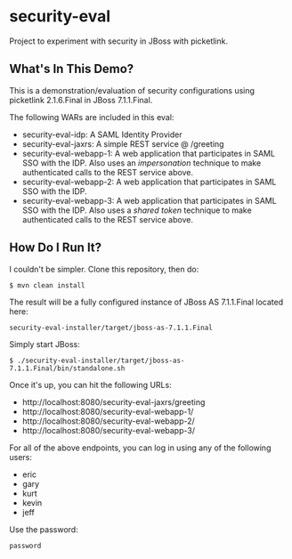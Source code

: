 security-eval
=============

Project to experiment with security in JBoss with picketlink.

What's In This Demo?
--------------------

This is a demonstration/evaluation of security configurations using
picketlink 2.1.6.Final in JBoss 7.1.1.Final.

The following WARs are included in this eval:

* security-eval-idp:  A SAML Identity Provider
* security-eval-jaxrs:  A simple REST service @ /greeting
* security-eval-webapp-1: A web application that participates in SAML SSO with the IDP.  Also uses an *impersonation* technique to make authenticated calls to the REST service above.
* security-eval-webapp-2: A web application that participates in SAML SSO with the IDP.
* security-eval-webapp-3: A web application that participates in SAML SSO with the IDP.  Also uses a *shared token* technique to make authenticated calls to the REST service above.

How Do I Run It?
----------------

I couldn't be simpler.  Clone this repository, then do:

    $ mvn clean install

The result will be a fully configured instance of JBoss AS 7.1.1.Final located here:

    security-eval-installer/target/jboss-as-7.1.1.Final

Simply start JBoss:

    $ ./security-eval-installer/target/jboss-as-7.1.1.Final/bin/standalone.sh

Once it's up, you can hit the following URLs:

* http://localhost:8080/security-eval-jaxrs/greeting
* http://localhost:8080/security-eval-webapp-1/
* http://localhost:8080/security-eval-webapp-2/
* http://localhost:8080/security-eval-webapp-3/

For all of the above endpoints, you can log in using any of the following users:

* eric
* gary
* kurt
* kevin
* jeff

Use the password:

    password

